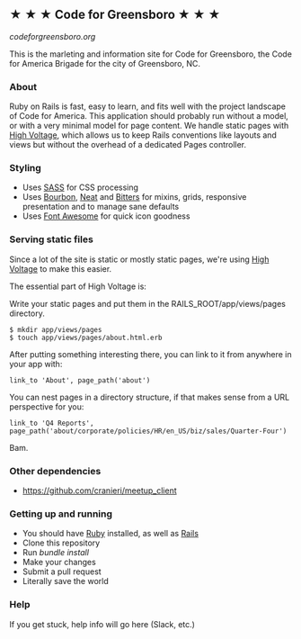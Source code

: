 ## ★ ★ ★ Code for Greensboro ★ ★ ★
_codeforgreensboro.org_

This is the marleting and information site for Code for Greensboro, the Code for America Brigade for the city of Greensboro, NC.

### About
Ruby on Rails is fast, easy to learn, and fits well with the project landscape of Code for America. This application should probably run without a model, or with a very minimal model for page content. We handle static pages with [High Voltage](https://github.com/thoughtbot/high_voltage), which allows us to keep Rails conventions like layouts and views but without the overhead of a dedicated Pages controller.

### Styling
- Uses [SASS](http://sass-lang.com) for CSS processing
- Uses [Bourbon](http://www.bourbon.io), [Neat](http://www.neat.io) and [Bitters](http://www.bitters.io) for mixins, grids, responsive presentation and to manage sane defaults
- Uses [Font Awesome](https://github.com/bokmann/font-awesome-rails) for quick icon goodness

### Serving static files
Since a lot of the site is static or mostly static pages, we're using [High Voltage](https://github.com/thoughtbot/high_voltage) to make this easier.

The essential part of High Voltage is:

Write your static pages and put them in the RAILS_ROOT/app/views/pages directory.

	$ mkdir app/views/pages
	$ touch app/views/pages/about.html.erb

After putting something interesting there, you can link to it from anywhere in your app with:

	link_to 'About', page_path('about')

You can nest pages in a directory structure, if that makes sense from a URL perspective for you:

	link_to 'Q4 Reports', page_path('about/corporate/policies/HR/en_US/biz/sales/Quarter-Four')

Bam.

### Other dependencies
- https://github.com/cranieri/meetup_client

### Getting up and running
- You should have [Ruby](https://www.ruby-lang.org/en/) installed, as well as [Rails](http://rubyonrails.org/)
- Clone this repository
- Run _bundle install_
- Make your changes
- Submit a pull request
- Literally save the world

### Help
If you get stuck, help info will go here (Slack, etc.)
